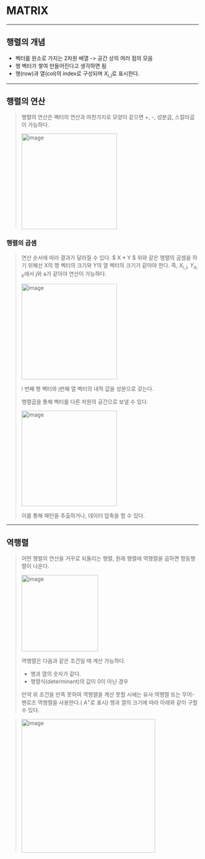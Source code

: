 # MATRIX

* * *

## 행렬의 개념
* 벡터를 원소로 가지는 2차원 배열 -> 공간 상의 여러 점의 모음
* 행 벡터가 쌓여 만들어진다고 생각하면 됨
* 행(row)과 열(col)의 index로 구성되며 $X_{i,j}$로 표시한다.

* * *

## 행렬의 연산
> 행렬의 연산은 벡터의 연산과 마찬가지로 모양이 같으면 +, -, 성분곱, 스칼라곱이 가능하다.
> 
> <img width="250" alt="image" src="https://user-images.githubusercontent.com/93971443/191468375-26fbb8a8-477b-444d-887a-1ab53a5c1c5c.png">

### 행렬의 곱셈
>  연산 순서에 따라 결과가 달라질 수 있다.
$ X * Y $
>  위와 같은 행렬의 곱셈을 하기 위해선 X의 행 벡터의 크기와 Y의 열 벡터의 크기가 같아야 한다. 
> 즉, $X_{i,j}$, $Y_{a,b}$에서 j와 a가 같아야 연산이 가능하다.
> 
> <img width="250" alt="image" src="https://user-images.githubusercontent.com/93971443/191469917-d8238fd9-1c80-4513-b8e3-f2350fe59f29.png">
> 
> i 번째 행 벡터와 j번째 열 벡터의 내적 값을 성분으로 갖는다.
>
> 행렬곱을 통해 벡터를 다른 차원의 공간으로 보낼 수 있다.
> 
> <img width="250" alt="image" src="https://user-images.githubusercontent.com/93971443/191470699-cdc19786-8c53-4bee-8e7b-f32c0a6eab7d.png">
> 
> 이를 통해 패턴을 추출하거나, 데이터 압축을 할 수 있다.

* * *

## 역행렬
> 어떤 행렬의 연산을 거꾸로 되돌리는 행렬, 원래 행렬에 역행렬을 곱하면 항등행렬이 나온다.
> 
> <img width="200" alt="image" src="https://user-images.githubusercontent.com/93971443/191471526-d61a9940-0b33-42a3-9af4-00bf0a00d192.png">
> 
> 역행렬은 다음과 같은 조건일 때 계산 가능하다.
> * 행과 열의 숫자가 같다.
> * 행렬식(determinant)의 값이 0이 아닌 경우
>
> 만약 위 조건을 만족 못하여 역행렬을 계산 못할 시에는 유사 역행렬 또는 무어-펜로즈 역행렬을 사용한다.( $A^{+}$로 표시)
> 행과 열의 크기에 따라 아래와 같이 구할 수 있다.


> <img width="350" alt="image" src="https://user-images.githubusercontent.com/93971443/191472311-165e393b-000d-44f3-aaee-8ee4b407bf50.png">
